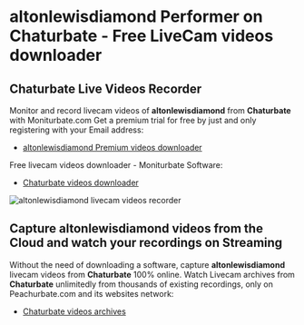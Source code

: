 # altonlewisdiamond Performer on Chaturbate - Free LiveCam videos downloader

## Chaturbate Live Videos Recorder

Monitor and record livecam videos of **altonlewisdiamond** from **Chaturbate** with Moniturbate.com
Get a premium trial for free by just and only registering with your Email address:
* [altonlewisdiamond Premium videos downloader](https://moniturbate.com/request-demo-licence-key.html)

Free livecam videos downloader - Moniturbate Software:
* [Chaturbate videos downloader](https://moniturbate.com/moniturbate-download-software.html)

![altonlewisdiamond livecam videos recorder](https://peachurnet.com/templates/moniturbate-software.png)


## Capture altonlewisdiamond videos from the Cloud and watch your recordings on Streaming

Without the need of downloading a software, capture **altonlewisdiamond** livecam videos from **Chaturbate** 100% online.
Watch Livecam archives from **Chaturbate** unlimitedly from thousands of existing recordings, only on Peachurbate.com and its websites network:
* [Chaturbate videos archives](https://peachurnet.com/)